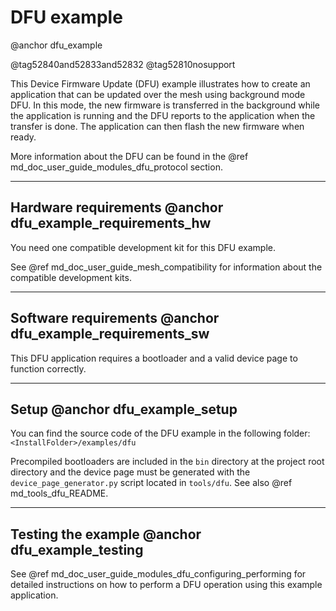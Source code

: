 # DFU example
@anchor dfu_example

@tag52840and52833and52832
@tag52810nosupport

This Device Firmware Update (DFU) example illustrates how to create an application that can be updated
over the mesh using background mode DFU. In this mode, the new firmware is transferred in the background
while the application is running and the DFU reports to the application when the transfer is done.
The application can then flash the new firmware when ready.

More information about the DFU can be found in the @ref md_doc_user_guide_modules_dfu_protocol section.

---

## Hardware requirements @anchor dfu_example_requirements_hw

You need one compatible development kit for this DFU example.

See @ref md_doc_user_guide_mesh_compatibility for information about
the compatible development kits.

---

## Software requirements @anchor dfu_example_requirements_sw

This DFU application requires a bootloader and a valid device page to function correctly.

---

## Setup @anchor dfu_example_setup

You can find the source code of the DFU example in the following folder: `<InstallFolder>/examples/dfu`

Precompiled bootloaders are included in the `bin` directory at the project root directory
and the device page must be generated with the `device_page_generator.py` script located in `tools/dfu`.
See also @ref md_tools_dfu_README.

---

## Testing the example @anchor dfu_example_testing

See @ref md_doc_user_guide_modules_dfu_configuring_performing for detailed instructions on how to perform
a DFU operation using this example application.

